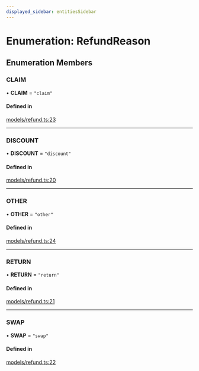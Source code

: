 ```yaml
---
displayed_sidebar: entitiesSidebar
---
```


# Enumeration: RefundReason

## Enumeration Members

### CLAIM

• **CLAIM** = ``"claim"``

#### Defined in

[models/refund.ts:23](https://github.com/medusajs/medusa/blob/105c68929/packages/medusa/src/models/refund.ts#L23)

___

### DISCOUNT

• **DISCOUNT** = ``"discount"``

#### Defined in

[models/refund.ts:20](https://github.com/medusajs/medusa/blob/105c68929/packages/medusa/src/models/refund.ts#L20)

___

### OTHER

• **OTHER** = ``"other"``

#### Defined in

[models/refund.ts:24](https://github.com/medusajs/medusa/blob/105c68929/packages/medusa/src/models/refund.ts#L24)

___

### RETURN

• **RETURN** = ``"return"``

#### Defined in

[models/refund.ts:21](https://github.com/medusajs/medusa/blob/105c68929/packages/medusa/src/models/refund.ts#L21)

___

### SWAP

• **SWAP** = ``"swap"``

#### Defined in

[models/refund.ts:22](https://github.com/medusajs/medusa/blob/105c68929/packages/medusa/src/models/refund.ts#L22)
